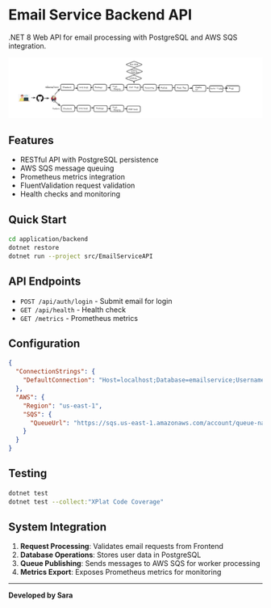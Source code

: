 # Email Service Backend API

.NET 8 Web API for email processing with PostgreSQL and AWS SQS integration.

![Backend & Worker CI](../../diagrams/back_and_worker_ci.png)

## Features

- RESTful API with PostgreSQL persistence
- AWS SQS message queuing
- Prometheus metrics integration
- FluentValidation request validation
- Health checks and monitoring

## Quick Start

```bash
cd application/backend
dotnet restore
dotnet run --project src/EmailServiceAPI
```

## API Endpoints

- `POST /api/auth/login` - Submit email for login
- `GET /api/health` - Health check
- `GET /metrics` - Prometheus metrics

## Configuration

```json
{
  "ConnectionStrings": {
    "DefaultConnection": "Host=localhost;Database=emailservice;Username=postgres;Password=password"
  },
  "AWS": {
    "Region": "us-east-1",
    "SQS": {
      "QueueUrl": "https://sqs.us-east-1.amazonaws.com/account/queue-name"
    }
  }
}
```

## Testing

```bash
dotnet test
dotnet test --collect:"XPlat Code Coverage"
```

## System Integration

1. **Request Processing**: Validates email requests from Frontend
2. **Database Operations**: Stores user data in PostgreSQL
3. **Queue Publishing**: Sends messages to AWS SQS for worker processing
4. **Metrics Export**: Exposes Prometheus metrics for monitoring

---

**Developed by Sara**
